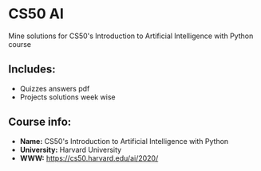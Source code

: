 # CS50 AI 
Mine solutions for CS50's Introduction to Artificial Intelligence with Python course

## Includes:
* Quizzes answers pdf 
* Projects solutions week wise 

## Course info:
* __Name:__ CS50's Introduction to Artificial Intelligence with Python
* __University:__ Harvard University
* __WWW:__ https://cs50.harvard.edu/ai/2020/


